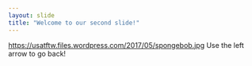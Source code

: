 ```yaml
---
layout: slide
title: "Welcome to our second slide!"
---
```

https://usatftw.files.wordpress.com/2017/05/spongebob.jpg
Use the left arrow to go back!
